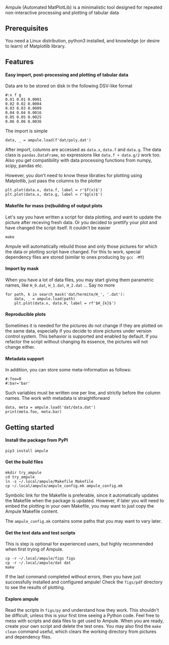 Ampule (Automated MatPlotLib) is a minimalistic tool designed for repeated 
non-interactive processing and plotting of tabular data

## Prerequisites

You need a Linux distribution, python3 installed, and knowledge (or desire to 
learn) of Matplotlib library.

## Features

#### Easy import, post-processing and plotting of tabular data

Data are to be stored on disk in the following DSV-like format

    #:x f g
    0.01 0.01 0.0001
    0.02 0.02 0.0004
    0.03 0.03 0.0009
    0.04 0.04 0.0016
    0.05 0.05 0.0025
    0.06 0.06 0.0036

The import is simple

    data, _ = ampule.load(f'dat/poly.dat')

After import, columns are accessed as `data.x`, `data.f` and `data.g`.
The data class is `pandas.DataFrame`, so expressions like `data.f + data.g/2` 
work too. Also you get compatibility with data processing functions from 
numpy, scipy, pandas etc.

However, you don't need to know these libraties for plotting using Matplotlib, 
just pass the columns to the plotter

    plt.plot(data.x, data.f, label = r'$f(x)$')
    plt.plot(data.x, data.g, label = r'$g(x)$')

#### Makefile for mass (re)building of output plots

Let's say you have written a script for data plotting, and want to update the 
picture after receving fresh data. Or you decided to prettify your plot and 
have changed the script itself. It couldn't be easier

    make

Ampule will automatically rebuild those and only those pictures for which the 
data or plotting script have changed. For this to work, special dependency 
files are stored (similar to ones producing by `gcc -MT`)

#### Import by mask

When you have a lot of data files, you may start giving them parametric names, 
like `H_0.dat`, `H_1.dat`, `H_2.dat` ...
Say no more

    for path, k in search_mask('dat/hermite/H_', '.dat'):
        data, _ = ampule.load(path)
        plt.plot(data.x, data.H, label = rf'$H_{k}$')

#### Reproducible plots

Sometimes it is needed for the pictures do not change if they are plotted on 
the same data, especially if you decide to store pictures under version 
control system.  This behavior is supported and enabled by default. If you 
refactor the script without changing its essence, the pictures will not change 
either.

#### Metadata support

In addition, you can store some meta-information as follows:

    #:foo=0
    #:bar='bar'

Such variables must be written one per line, and strictly before the column 
names. The work with metadata is straightforward

    data, meta = ampule.load('dat/data.dat')
    print(meta.foo, meta.bar)

## Getting started

#### Install the package from PyPI

    pip3 install ampule 

#### Get the build files

    mkdir try_ampule
    cd try_ampule
    ln -s ~/.local/ampule/Makefile Makefile
    cp ~/.local/ampule/ampule_config.mk ampule_config.mk

Symbolic link for the Makefile is preferable, since it automatically updates 
the Makefile when the package is updated. However, if later you will need to 
embed the plotting in your own Makefile, you may want to just copy the Ampule
Makefile content.

The `ampule_config.mk` contains some paths that you may want to vary later.

#### Get the test data and test scripts
This is step is optional for experienced users, but highly recommended when 
first trying of Ampule.

    cp -r ~/.local/ampule/figs figs
    cp -r ~/.local/ampule/dat dat
    make

If the last command completed without errors, then you have just successfully 
installed and configured ampule! Check the `figs/pdf` directory to see the 
results of plotting.

#### Explore ampule

Read the scripts in `figs/py` and understand how they work. This shouldn't be 
difficult, unless this is your first time seeing a Python code. Feel free to 
mess with scripts and data files to get used to Ampule. When you are ready, 
create your own script and delete the test ones. You may also find the `make 
clean` command useful, which clears the working directory from pictures and 
dependency files.
